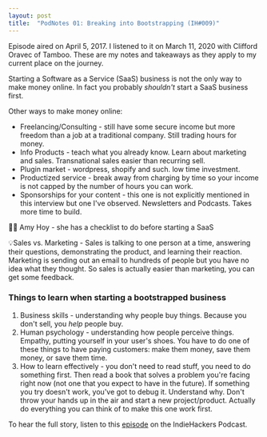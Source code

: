 ```yaml
---
layout: post
title:  "PodNotes 01: Breaking into Bootstrapping (IH#009)"
---
```


Episode aired on April 5, 2017. I listened to it on March 11, 2020 with Clifford Oravec of Tamboo. These are my notes and takeaways as they apply to my current place on the journey. 

Starting a Software as a Service (SaaS) business is not the only way to make money online. In fact you probably _shouldn't_ start a SaaS business first.

Other ways to make money online:

* Freelancing/Consulting - still have some secure income but more freedom than a job at a traditional company. Still trading hours for money.
* Info Products - teach what you already know. Learn about marketing and sales. Transnational sales easier than recurring sell.
* Plugin market - wordpress, shopify and such. low time investment.
* Productized service - break away from charging by time so your income is not capped by the number of hours you can work.
* Sponsorships for your content - this one is not explicitly mentioned in this interview but one I've observed. Newsletters and Podcasts. Takes more time to build.

👩‍💻 Amy Hoy - she has a checklist to do before starting a SaaS

💡Sales vs. Marketing - Sales is talking to one person at a time, answering their questions, demonstrating the product, and learning their reaction. Marketing is sending out an email to hundreds of people but you have no idea what they thought. So sales is actually easier than marketing, you can get some feedback.  

### Things to learn when starting a bootstrapped business

1.  Business skills - understanding why people buy things. Because you don't sell, you _help_ people buy. 
2.  Human psychology - understanding how people perceive things. Empathy, putting yourself in your user's shoes. You have to do one of these things to have paying customers: make them money, save them money, or save them time. 
3.  How to learn effectively - you don't need to read stuff, you need to do something first. Then read a book that solves a problem you're facing right now (not one that you expect to have in the future). If something you try doesn't work, you've got to debug it. Understand why. Don't throw your hands up in the air and start a new project/product. Actually do everything you can think of to make this one work first.

To hear the full story, listen to this [episode](https://www.indiehackers.com/podcast/009-clifford-oravec-of-tamboo) on the IndieHackers Podcast.